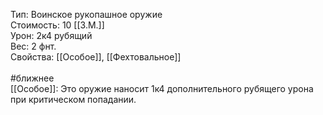 Тип: Воинское рукопашное оружие<br>
Стоимость: 10 [[З.М.]]<br>
Урон: 2к4 рубящий<br>
Вес: 2 фнт.<br>
Свойства: [[Особое]], [[Фехтовальное]]<br>
<br>
#ближнее<br>
[[Особое]]: Это оружие наносит 1к4 дополнительного рубящего урона при критическом попадании.